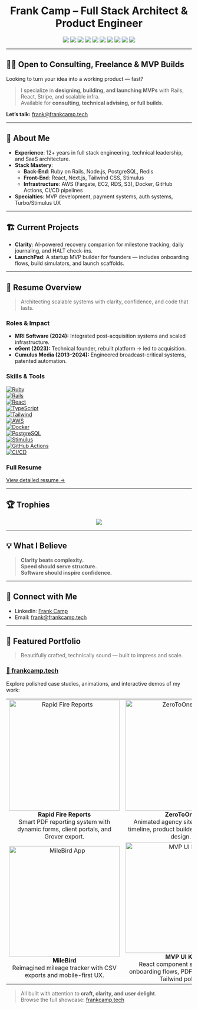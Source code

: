<h1 align="center">Frank Camp – Full Stack Architect & Product Engineer</h1>

<p align="center">
  <img src="https://img.shields.io/badge/Ruby_on_Rails-7.1.2-cc0000?style=for-the-badge&logo=rubyonrails&logoColor=white" />
  <img src="https://img.shields.io/badge/React-18.2.0-61DAFB?style=for-the-badge&logo=react&logoColor=black" />
  <img src="https://img.shields.io/badge/AWS-Fargate-orange?style=for-the-badge&logo=amazonaws&logoColor=white" />
  <img src="https://img.shields.io/badge/Docker-2496ED?style=for-the-badge&logo=docker&logoColor=white" />
  <img src="https://img.shields.io/badge/TailwindCSS-3.x-06B6D4?style=for-the-badge&logo=tailwindcss" />
  <img src="https://img.shields.io/badge/StimulusJS-hotwire-fcaf3e?style=for-the-badge&logo=hotwired" />
  <img src="https://img.shields.io/badge/Rails%20Dev-since%202012-cc0000?style=for-the-badge&logo=rubyonrails&logoColor=white" />
  <img src="https://img.shields.io/badge/Freelance%20%7C%20MVPs-Available-22c55e?style=for-the-badge&logo=freelancer" />
  <img src="https://img.shields.io/badge/Location-Denver%2C%20CO-0ea5e9?style=for-the-badge&logo=mapbox" />
  <a href="mailto:frank@frankcamp.tech">
    <img src="https://img.shields.io/badge/Email-frank@frankcamp.tech-black?style=for-the-badge&logo=gmail" />
  </a>
</p>

---

## 🧑‍💻 Open to Consulting, Freelance & MVP Builds

Looking to turn your idea into a working product — fast?

> I specialize in **designing, building, and launching MVPs** with Rails, React, Stripe, and scalable infra.  
> Available for **consulting, technical advising, or full builds**.

**Let’s talk:** [frank@frankcamp.tech](mailto:frank@frankcamp.tech)

---

## 🧠 About Me

- **Experience**: 12+ years in full stack engineering, technical leadership, and SaaS architecture.
- **Stack Mastery**:
  - **Back-End**: Ruby on Rails, Node.js, PostgreSQL, Redis
  - **Front-End**: React, Next.js, Tailwind CSS, Stimulus
  - **Infrastructure**: AWS (Fargate, EC2, RDS, S3), Docker, GitHub Actions, CI/CD pipelines
- **Specialties**: MVP development, payment systems, auth systems, Turbo/Stimulus UX

---

## 🏗️ Current Projects

- **Clarity**: AI-powered recovery companion for milestone tracking, daily journaling, and HALT check-ins.
- **LaunchPad**: A startup MVP builder for founders — includes onboarding flows, build simulators, and launch scaffolds.

---

## 🧾 Resume Overview

> Architecting scalable systems with clarity, confidence, and code that lasts.

### Roles & Impact

- **MRI Software (2024):** Integrated post-acquisition systems and scaled infrastructure.
- **eGent (2023):** Technical founder, rebuilt platform → led to acquisition.
- **Cumulus Media (2013–2024):** Engineered broadcast-critical systems, patented automation.

### Skills & Tools

[![Ruby](https://img.shields.io/badge/-Ruby-cc342d?logo=ruby)]()  
[![Rails](https://img.shields.io/badge/-Rails-cc0000?logo=rubyonrails&logoColor=white)]()  
[![React](https://img.shields.io/badge/-React-61dafb?logo=react&logoColor=black)]()  
[![TypeScript](https://img.shields.io/badge/-TypeScript-3178c6?logo=typescript)]()  
[![Tailwind](https://img.shields.io/badge/-TailwindCSS-06B6D4?logo=tailwindcss)]()  
[![AWS](https://img.shields.io/badge/-AWS-232F3E?logo=amazonaws)]()  
[![Docker](https://img.shields.io/badge/-Docker-2496ED?logo=docker)]()  
[![PostgreSQL](https://img.shields.io/badge/-PostgreSQL-336791?logo=postgresql)]()  
[![Stimulus](https://img.shields.io/badge/-Stimulus-fcaf3e?logo=hotwired)]()  
[![GitHub Actions](https://img.shields.io/badge/-GitHub_Actions-2088FF?logo=githubactions)]()  
[![CI/CD](https://img.shields.io/badge/-CI/CD-orange)]()

### Full Resume

[View detailed resume →](https://github.com/roaring-lion-33/RESUME.md)

---

## 🏆 Trophies

<p align="center">
  <img src="https://github-profile-trophy.vercel.app/?username=roaring-lion-33&theme=darkhub&no-bg=true&margin-w=10&margin-h=10" />
</p>

---

## 💡 What I Believe

> **Clarity beats complexity.**  
> **Speed should serve structure.**  
> **Software should inspire confidence.**

---

## 🔗 Connect with Me

- LinkedIn: [Frank Camp](https://www.linkedin.com/in/franklincamp/)
- Email: [frank@frankcamp.tech](mailto:frank@frankcamp.tech)

---

## 📂 Featured Portfolio

> Beautifully crafted, technically sound — built to impress and scale.

### [🔗 frankcamp.tech](https://www.frankcamp.tech)

Explore polished case studies, animations, and interactive demos of my work:

<table>
  <tr>
    <td align="center">
      <img src="https://www.frankcamp.tech/images/banner-rfr.png" width="300" alt="Rapid Fire Reports" /><br/>
      <b>Rapid Fire Reports</b><br/>
      Smart PDF reporting system with dynamic forms, client portals, and Grover export.
    </td>
    <td align="center">
      <img src="https://www.frankcamp.tech/images/banner-zero-to-one.png" width="300" alt="ZeroToOne Site" /><br/>
      <b>ZeroToOne</b><br/>
      Animated agency site with a scroll timeline, product builder sim, and CTA design.
    </td>
  </tr>
  <tr>
    <td align="center">
      <img src="https://www.frankcamp.tech/images/banner-milebird.png" width="300" alt="MileBird App" /><br/>
      <b>MileBird</b><br/>
      Reimagined mileage tracker with CSV exports and mobile-first UX.
    </td>
    <td align="center">
      <img src="https://www.frankcamp.tech/images/banner-ui-kit.png" width="300" alt="MVP UI Kit" /><br/>
      <b>MVP UI Kit</b><br/>
      React component system with onboarding flows, PDF previews, and Tailwind polish.
    </td>
  </tr>
</table>

> All built with attention to **craft, clarity, and user delight**.  
> Browse the full showcase: [frankcamp.tech](https://frankcamp.tech)

